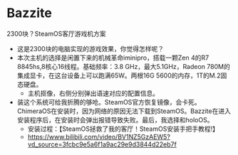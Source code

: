 # Bazzite
2300块？SteamOS客厅游戏机方案
- 这是2300块的电脑实现的游戏效果，你觉得怎样呢？
- 本次主机的选择是闲置下来的机械革命iminipro，搭载一颗Zen 4的R7 8845hs,8核心16线程。基础频率：3.8 GHz，最大5.1GHz，Radeon 780M的集成显卡，在这台设备上可以跑满65W。两根16G 5600的内存，1T的M.2固态硬盘。
    - 主机抠像，右侧分别弹出语速对应的配置信息。
- 装这个系统可给我折腾的够呛。SteamOS官方恢复镜像，会卡死。ChimeraOS在安装时，因为网络的原因无法下载到SteamOS。Bazzite在进入安装程序后，在安装时会弹出报错导致失败。最后，我选择和holoOS。
    - 安装过程：【SteamOS拯救了我的客厅！SteamOS安装手把手教程!】
    - https://www.bilibili.com/video/BV1NZ5GzAEW5?vd_source=3fcbc9e5a6f1a9ac29e9d3844d22eb7f
